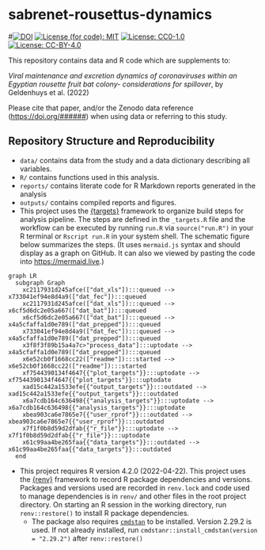 
<!-- README.md is generated from README.Rmd. Please edit that file -->

# sabrenet-rousettus-dynamics

\#[![DOI](https://zenodo.org/badge/DOI/#######)](https://doi.org/########)
[![License (for code):
MIT](https://img.shields.io/badge/License%20(for%20code)-MIT-blue.svg)](https://opensource.org/licenses/MIT)
[![License:
CC0-1.0](https://img.shields.io/badge/License%20(for%20data)-CC0_1.0-lightgrey.svg)](http://creativecommons.org/publicdomain/zero/1.0/)
[![License:
CC-BY-4.0](https://img.shields.io/badge/License%20(for%20text)-CC-BY-4.0-lightgrey.svg)](http://creativecommons.org/publicdomain/zero/1.0/)

This repository contains data and R code which are supplements to:

*Viral maintenance and excretion dynamics of coronaviruses within an
Egyptian rousette fruit bat colony- considerations for spillover*, by
Geldenhuys et al. (2022)

Please cite that paper, and/or the Zenodo data reference
(<a href="https://doi.org/######" class="uri">https://doi.org/######</a>)
when using data or referring to this study.

## Repository Structure and Reproducibility

-   `data/` contains data from the study and a data dictionary
    describing all variables.
-   `R/` contains functions used in this analysis.
-   `reports/` contains literate code for R Markdown reports generated
    in the analysis
-   `outputs/` contains compiled reports and figures.
-   This project uses the
    [{targets}](https://wlandau.github.io/targets-manual/) framework to
    organize build steps for analysis pipeline. The steps are defined in
    the `_targets.R` file and the workflow can be executed by running
    `run.R` via `source("run.R")` in your R terminal or `Rscript run.R`
    in your system shell. The schematic figure below summarizes the
    steps. (It uses `mermaid.js` syntax and should display as a graph on
    GitHub. It can also we viewed by pasting the code into
    <https://mermaid.live>.)

``` mermaid
graph LR
  subgraph Graph
    xc2117931d245afce(["dat_xls"]):::queued --> x733041ef94e8d4a9(["dat_fec"]):::queued
    xc2117931d245afce(["dat_xls"]):::queued --> x6cf5d6dc2e05a667(["dat_bat"]):::queued
    x6cf5d6dc2e05a667(["dat_bat"]):::queued --> x4a5cfaffa1d0e789(["dat_prepped"]):::queued
    x733041ef94e8d4a9(["dat_fec"]):::queued --> x4a5cfaffa1d0e789(["dat_prepped"]):::queued
    x3f8f3f89b15a4a7c>"process_data"]:::uptodate --> x4a5cfaffa1d0e789(["dat_prepped"]):::queued
    x6e52cb0f1668cc22(["readme"]):::started --> x6e52cb0f1668cc22(["readme"]):::started
    xf7544390134f4647{{"plot_targets"}}:::uptodate --> xf7544390134f4647{{"plot_targets"}}:::uptodate
    xad15c442a1533efe{{"output_targets"}}:::outdated --> xad15c442a1533efe{{"output_targets"}}:::outdated
    x6a7cdb164c636498{{"analysis_targets"}}:::uptodate --> x6a7cdb164c636498{{"analysis_targets"}}:::uptodate
    xbea903ca6e7865e7{{"user_rprof"}}:::outdated --> xbea903ca6e7865e7{{"user_rprof"}}:::outdated
    x7f1f0b8d59d2dfab{{"r_file"}}:::uptodate --> x7f1f0b8d59d2dfab{{"r_file"}}:::uptodate
    x61c99aa4be265faa{{"data_targets"}}:::outdated --> x61c99aa4be265faa{{"data_targets"}}:::outdated
  end
```

-   This project requires R version 4.2.0 (2022-04-22). This project
    uses the [{renv}](https://rstudio.github.io/renv/) framework to
    record R package dependencies and versions. Packages and versions
    used are recorded in `renv.lock` and code used to manage
    dependencies is in `renv/` and other files in the root project
    directory. On starting an R session in the working directory, run
    `renv::restore()` to install R package dependencies.
    -   The package also requires
        [`cmdstan`](https://mc-stan.org/users/interfaces/cmdstan) to be
        installed. Version 2.29.2 is used. If not already installed, run
        `cmdstanr::install_cmdstan(version = "2.29.2")` after
        `renv::restore()`
